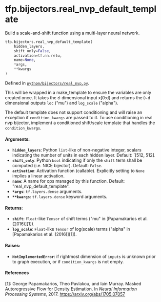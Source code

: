 <div itemscope itemtype="http://developers.google.com/ReferenceObject">
<meta itemprop="name" content="tfp.bijectors.real_nvp_default_template" />
<meta itemprop="path" content="Stable" />
</div>

# tfp.bijectors.real_nvp_default_template

Build a scale-and-shift function using a multi-layer neural network.

``` python
tfp.bijectors.real_nvp_default_template(
    hidden_layers,
    shift_only=False,
    activation=tf.nn.relu,
    name=None,
    *args,
    **kwargs
)
```



Defined in [`python/bijectors/real_nvp.py`](https://github.com/tensorflow/probability/tree/master/tensorflow_probability/python/bijectors/real_nvp.py).

<!-- Placeholder for "Used in" -->

This will be wrapped in a make_template to ensure the variables are only
created once. It takes the `d`-dimensional input x[0:d] and returns the `D-d`
dimensional outputs `loc` ("mu") and `log_scale` ("alpha").

The default template does not support conditioning and will raise an
exception if `condition_kwargs` are passed to it. To use conditioning in
real nvp bijector, implement a conditioned shift/scale template that
handles the `condition_kwargs`.

#### Arguments:

* <b>`hidden_layers`</b>: Python `list`-like of non-negative integer, scalars
  indicating the number of units in each hidden layer. Default: `[512, 512].
* <b>`shift_only`</b>: Python `bool` indicating if only the `shift` term shall be
  computed (i.e. NICE bijector). Default: `False`.
* <b>`activation`</b>: Activation function (callable). Explicitly setting to `None`
  implies a linear activation.
* <b>`name`</b>: A name for ops managed by this function. Default:
  "real_nvp_default_template".
* <b>`*args`</b>: `tf.layers.dense` arguments.
* <b>`**kwargs`</b>: `tf.layers.dense` keyword arguments.


#### Returns:

* <b>`shift`</b>: `Float`-like `Tensor` of shift terms ("mu" in
  [Papamakarios et al.  (2016)][1]).
* <b>`log_scale`</b>: `Float`-like `Tensor` of log(scale) terms ("alpha" in
  [Papamakarios et al. (2016)][1]).


#### Raises:

* <b>`NotImplementedError`</b>: if rightmost dimension of `inputs` is unknown prior to
  graph execution, or if `condition_kwargs` is not empty.

#### References

[1]: George Papamakarios, Theo Pavlakou, and Iain Murray. Masked
     Autoregressive Flow for Density Estimation. In _Neural Information
     Processing Systems_, 2017. https://arxiv.org/abs/1705.07057